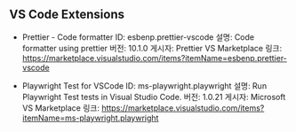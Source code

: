 ## VS Code Extensions

- Prettier - Code formatter
ID: esbenp.prettier-vscode
설명: Code formatter using prettier
버전: 10.1.0
게시자: Prettier
VS Marketplace 링크: https://marketplace.visualstudio.com/items?itemName=esbenp.prettier-vscode

- Playwright Test for VSCode
ID: ms-playwright.playwright
설명: Run Playwright Test tests in Visual Studio Code.
버전: 1.0.21
게시자: Microsoft
VS Marketplace 링크: https://marketplace.visualstudio.com/items?itemName=ms-playwright.playwright
